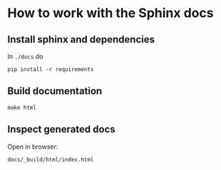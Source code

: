 # How to work with the Sphinx docs

## Install sphinx and dependencies

In `./docs` do

```
pip install -r requirements
```

## Build documentation

```
make html
```

## Inspect generated docs

Open in browser:

```
docs/_build/html/index.html
```

